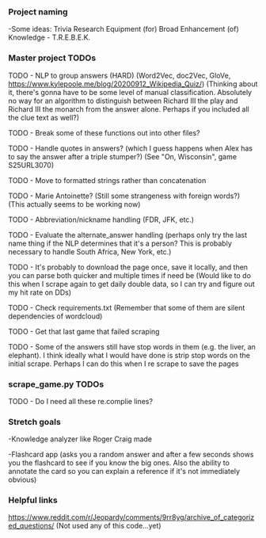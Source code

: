 ### Project naming
-Some ideas: Trivia Research Equipment (for) Broad Enhancement (of) Knowledge - T.R.E.B.E.K.

### Master project TODOs
TODO - NLP to group answers (HARD) (Word2Vec, doc2Vec, GloVe, https://www.kylepoole.me/blog/20200912_Wikipedia_Quiz/) (Thinking about it, there's gonna have to be some level of manual classification.  Absolutely no way for an algorithm to distinguish between Richard III the play and Richard III the monarch from the answer alone.  Perhaps if you included all the clue text as well?)

TODO - Break some of these functions out into other files?

TODO - Handle quotes in answers? (which I guess happens when Alex has to say the answer after a triple stumper?) (See "On, Wisconsin", game S25URL3070)

TODO - Move to formatted strings rather than concatenation

TODO - Marie Antoinette? (Still some strangeness with foreign words?) (This actually seems to be working now)

TODO - Abbreviation/nickname handling (FDR, JFK, etc.)

TODO - Evaluate the alternate_answer handling (perhaps only try the last name thing if the NLP determines that it's a person?  This is probably necessary to handle South Africa, New York, etc.)

TODO - It's probably to download the page once, save it locally, and then you can parse both quicker and multiple times if need be (Would like to do this when I scrape again to get daily double data, so I can try and figure out my hit rate on DDs)

TODO - Check requirements.txt (Remember that some of them are silent dependencies of wordcloud)

TODO - Get that last game that failed scraping

TODO - Some of the answers still have stop words in them (e.g. the liver, an elephant).  I think ideally what I would have done is strip stop words on the initial scrape. Perhaps I can do this when I re scrape to save the pages
### scrape_game.py TODOs
TODO - Do I need all these re.complie lines?

### Stretch goals
-Knowledge analyzer like Roger Craig made

-Flashcard app (asks you a random answer and after a few seconds shows you the flashcard to see if you know the big ones.  Also the ability to annotate the card so you can explain a reference if it's not immediately obvious)

### Helpful links
https://www.reddit.com/r/Jeopardy/comments/9rr8yg/archive_of_categorized_questions/ (Not used any of this code...yet)